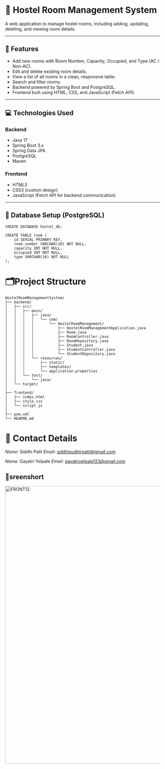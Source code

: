 # 🏨 Hostel Room Management System

A web application to manage hostel rooms, including adding, updating, deleting, and viewing room details.

---

## 📌 Features
- Add new rooms with Room Number, Capacity, Occupied, and Type (AC / Non-AC).
- Edit and delete existing room details.
- View a list of all rooms in a clean, responsive table.
- Search and filter rooms.
- Backend powered by Spring Boot and PostgreSQL.
- Frontend built using HTML, CSS, and JavaScript (Fetch API).

---

## 💻 Technologies Used

### Backend
- Java 17  
- Spring Boot 3.x  
- Spring Data JPA  
- PostgreSQL  
- Maven  

### Frontend
- HTML5  
- CSS3 (custom design)  
- JavaScript (Fetch API for backend communication)

---

## 🧾 Database Setup (PostgreSQL)

```ql
CREATE DATABASE hostel_db;

CREATE TABLE room (
    id SERIAL PRIMARY KEY,
    room_number VARCHAR(10) NOT NULL,
    capacity INT NOT NULL,
    occupied INT NOT NULL,
    type VARCHAR(10) NOT NULL
);
  ```
# 🗂Project Structure
```
HostelRoomManagementSystem/
├── backend/
│   ├── src/
│   │   ├── main/
│   │   │   ├── java/
│   │   │   │   └── com/
│   │   │   │       └── HostelRoomManagement/
│   │   │   │           ├── HostelRoomManagementApplication.java
│   │   │   │           ├── Room.java
│   │   │   │           ├── RoomController.java
│   │   │   │           ├── RoomRepository.java
│   │   │   │           ├── Student.java
│   │   │   │           ├── StudentController.java
│   │   │   │           └── StudentRepository.java
│   │   │   └── resources/
│   │   │       ├── static/               
│   │   │       ├── templates/            
│   │   │       └── application.properties
│   │   └── test/
│   │       └── java/
│   └── target/
│
├── frontend/
│   ├── index.html
│   ├── style.css
│   └── script.js
│
├── pom.xml
└── README.md
```

# 👥 Contact Details
*Name:* Siddhi Patil
*Email:* siddhisudhirpatil@gmail.com

*Name:* Gayatri Yelpale
*Email:* gayatriyelpale123@gmail.com

 ## 📸sreenshort
 
<img width="1298" height="902" alt="FRONT12" src="https://github.com/user-attachments/assets/6c36dc92-df44-424b-ad20-1457f1a3117d" />




